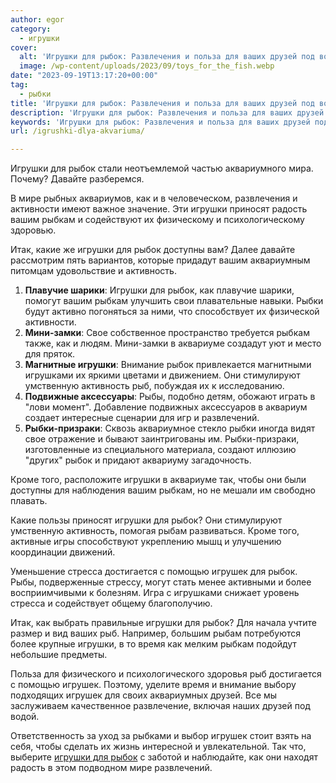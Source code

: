 ```yaml
---
author: egor
category:
  - игрушки
cover:
  alt: 'Игрушки для рыбок: Развлечения и польза для ваших друзей под водой'
  image: /wp-content/uploads/2023/09/toys_for_the_fish.webp
date: "2023-09-19T13:17:20+00:00"
tag:
  - рыбки
title: 'Игрушки для рыбок: Развлечения и польза для ваших друзей под водой'
description: 'Игрушки для рыбок: Развлечения и польза для ваших друзей под водой'
keywords: 'Игрушки для рыбок: Развлечения и польза для ваших друзей под водой'
url: /igrushki-dlya-akvariuma/

---
```

Игрушки для рыбок стали неотъемлемой частью аквариумного мира. Почему? Давайте разберемся.

В мире рыбных аквариумов, как и в человеческом, развлечения и активности имеют важное значение. Эти игрушки приносят радость вашим рыбкам и содействуют их физическому и психологическому здоровью.

Итак, какие же игрушки для рыбок доступны вам? Далее давайте рассмотрим пять вариантов, которые придадут вашим аквариумным питомцам удовольствие и активность.

1. **Плавучие шарики**: Игрушки для рыбок, как плавучие шарики, помогут вашим рыбкам улучшить свои плавательные навыки. Рыбки будут активно погоняться за ними, что способствует их физической активности.
1. **Мини-замки**: Свое собственное пространство требуется рыбкам также, как и людям. Мини-замки в аквариуме создадут уют и место для пряток.
1. **Магнитные игрушки**: Внимание рыбок привлекается магнитными игрушками их яркими цветами и движением. Они стимулируют умственную активность рыб, побуждая их к исследованию.
1. **Подвижные аксессуары**: Рыбы, подобно детям, обожают играть в "лови момент". Добавление подвижных аксессуаров в аквариум создает интересные сценарии для игр и развлечений.
1. **Рыбки-призраки**: Сквозь аквариумное стекло рыбки иногда видят свое отражение и бывают заинтригованы им. Рыбки-призраки, изготовленные из специального материала, создают иллюзию "других" рыбок и придают аквариуму загадочность.

Кроме того, расположите игрушки в аквариуме так, чтобы они были доступны для наблюдения вашим рыбкам, но не мешали им свободно плавать.

Какие пользы приносят игрушки для рыбок? Они стимулируют умственную активность, помогая рыбам развиваться. Кроме того, активные игры способствуют укреплению мышц и улучшению координации движений.

Уменьшение стресса достигается с помощью игрушек для рыбок. Рыбы, подверженные стрессу, могут стать менее активными и более восприимчивыми к болезням. Игра с игрушками снижает уровень стресса и содействует общему благополучию.

Итак, как выбрать правильные игрушки для рыбок? Для начала учтите размер и вид ваших рыб. Например, большим рыбам потребуются более крупные игрушки, в то время как мелким рыбкам подойдут небольшие предметы.

Польза для физического и психологического здоровья рыб достигается с помощью игрушек. Поэтому, уделите время и внимание выбору подходящих игрушек для своих аквариумных друзей. Все мы заслуживаем качественное развлечение, включая наших друзей под водой.

Ответственность за уход за рыбками и выбор игрушек стоит взять на себя, чтобы сделать их жизнь интересной и увлекательной. Так что, выберите [игрушки для рыбок](https://ru.pinterest.com/artist_adora/) с заботой и наблюдайте, как они находят радость в этом подводном мире развлечений.

